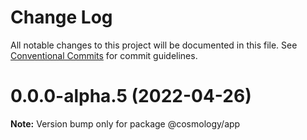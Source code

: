 # Change Log

All notable changes to this project will be documented in this file.
See [Conventional Commits](https://conventionalcommits.org) for commit guidelines.

# 0.0.0-alpha.5 (2022-04-26)

**Note:** Version bump only for package @cosmology/app
